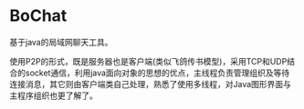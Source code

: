 BoChat
======

基于java的局域网聊天工具。

使用P2P的形式，既是服务器也是客户端(类似飞鸽传书模型)，采用TCP和UDP结合的socket通信，利用java面向对象的思想的优点，主线程负责管理组织及等待连接消息，其它则由客户端类自己处理，熟悉了使用多线程，对Java图形界面与主程序组织也更了解了。
